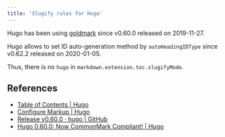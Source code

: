 ```yaml
---
title: 'Slugify rules for Hugo'
---
```


Hugo has been using [goldmark](https://github.com/yuin/goldmark) since v0.60.0 released on 2019-11-27.

Hugo allows to set ID auto-generation method by `autoHeadingIDType` since v0.62.2 released on 2020-01-05.

Thus, there is no `hugo` in `markdown.extension.toc.slugifyMode`.

## References

* [Table of Contents | Hugo](https://gohugo.io/content-management/toc/)
* [Configure Markup | Hugo](https://gohugo.io/getting-started/configuration-markup/)
* [Release v0.60.0 · hugo | GitHub](https://github.com/gohugoio/hugo/releases/tag/v0.60.0)
* [Hugo 0.60.0: Now CommonMark Compliant! | Hugo](https://gohugo.io/news/0.60.0-relnotes/)
